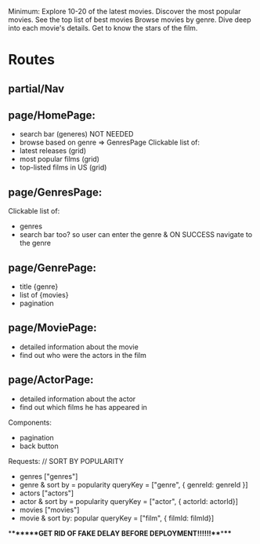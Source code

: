 Minimum:
Explore 10-20 of the latest movies.
Discover the most popular movies.
See the top list of best movies
Browse movies by genre.
Dive deep into each movie's details.
Get to know the stars of the film.

# Routes

## partial/Nav

## page/HomePage:

- search bar (generes) NOT NEEDED
- browse based on genre => GenresPage
  Clickable list of:
- latest releases (grid)
- most popular films (grid)
- top-listed films in US (grid)

## page/GenresPage:

Clickable list of:

- genres
- search bar too? so user can enter the genre & ON SUCCESS navigate to the genre

## page/GenrePage:

- title {genre}
- list of {movies}
- pagination

## page/MoviePage:

- detailed information about the movie
- find out who were the actors in the film

## page/ActorPage:

- detailed information about the actor
- find out which films he has appeared in

Components:

- pagination
- back button

Requests:
// SORT BY POPULARITY

- genres ["genres"]
- genre & sort by = popularity queryKey = ["genre", { genreId: genreId }]
- actors ["actors"]
- actor & sort by = popularity queryKey = ["actor", { actorId: actorId}]
- movies ["movies"]
- movie & sort by: popular queryKey = ["film", { filmId: filmId}]

\***\*\*\*\*\*\***GET RID OF FAKE DELAY BEFORE DEPLOYMENT!!!!!!**\*\***\***\*\***
